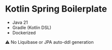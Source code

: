 # Kotlin Spring Boilerplate

- Java 21
- Gradle (Kotlin DSL)
- Dockerized

⚠️ No Liquibase or JPA auto-ddl generation